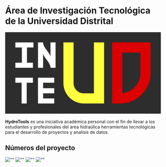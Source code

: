 # **Área de Investigación Tecnológica de la Universidad Distrital**

!['HydroTools'](https://github.com/inteud/hydro/blob/main/public/logo.png?raw=true "HydroTools")

**HydroTools** es una iniciativa académica personal con el fin de llevar a los estudiantes y profesionales del area hidraúlica herramientas tecnológicas para el desarrollo de proyectos y analisis de datos.

## Números del proyecto

![""](https://img.shields.io/github/issues/inteud/hydro?style=for-the-badge "issues")
![""](https://img.shields.io/github/forks/inteud/hydro?style=for-the-badge "forks")
![""](https://img.shields.io/github/stars/inteud/hydro?style=for-the-badge "stars")
![""](https://img.shields.io/github/license/inteud/hydro?style=for-the-badge "license")

##
